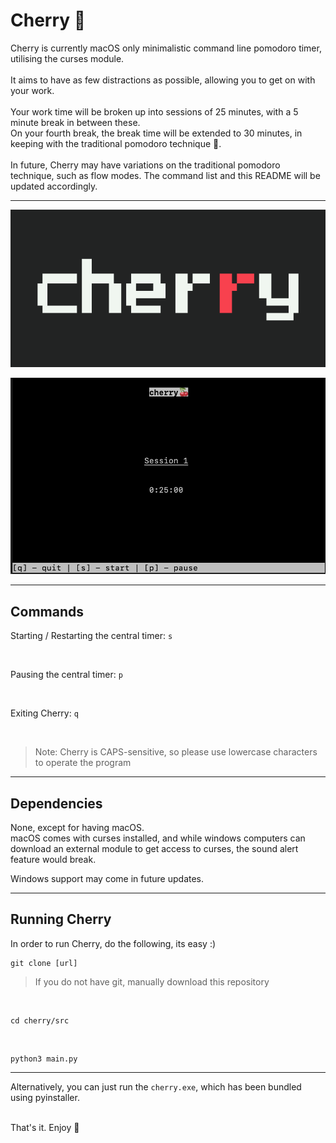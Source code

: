 # Cherry 🍒
Cherry is currently macOS only minimalistic command line pomodoro timer, utilising the curses module.
<br>
<br>
It aims to have as few distractions as possible, allowing you to get on with your work.
<br>
<br>
Your work time will be broken up into sessions of 25 minutes, with a 5 minute break in between these. <br>
On your fourth break, the break time will be extended to 30 minutes, in keeping with the traditional pomodoro technique 🍅.
<br>
<br>
In future, Cherry may have variations on the traditional pomodoro technique, such as flow modes. The command list and this README will be updated accordingly.
<br>

---


![cherry banner](images/cherrybanner.png)

![cherry program](images/cherrydemo.png)



---

## Commands
Starting / Restarting the central timer:
`s`

<br>


Pausing the central timer:
`p`

<br>


Exiting Cherry:
`q`

<br>



>Note: Cherry is CAPS-sensitive, so please use lowercase characters to operate the program

---

## Dependencies
None, except for having macOS. <br>
macOS comes with curses installed, and while windows computers can download an external module to get access to curses, the sound alert feature would break. <br>

Windows support may come in future updates. <br>

---

## Running Cherry
In order to run Cherry, do the following, its easy :)
<br>
```
git clone [url]
```

> If you do not have git, manually download this repository

<br>

```
cd cherry/src
```

<br>

```
python3 main.py
```
---

Alternatively, you can just run the `cherry.exe`, which has been bundled using pyinstaller.

<br>
That's it. Enjoy 🍒
